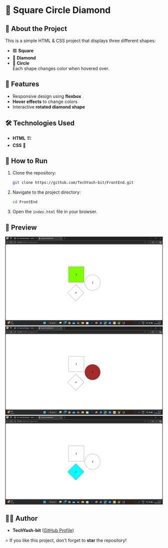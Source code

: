 # 🔷 Square Circle Diamond

## 📌 About the Project
This is a simple HTML & CSS project that displays three different shapes:  
- 🟩 **Square**  
- 🔷 **Diamond**  
- 🔴 **Circle**  
Each shape changes color when hovered over.

## 🎨 Features
- Responsive design using **flexbox**  
- **Hover effects** to change colors  
- Interactive **rotated diamond shape**  

## 🛠 Technologies Used
- **HTML** 🏗  
- **CSS** 🎨  

## 🚀 How to Run
1. Clone the repository:
   ```bash
   git clone https://github.com/TechYash-bit/FrontEnd.git
   ```
2. Navigate to the project directory:
   ```bash
   cd FrontEnd
   ```
3. Open the `index.html` file in your browser.

## 📸 Preview 
![Project Screenshot](https://github.com/TechYash-bit/FrontEnd/blob/main/Screenshot%20(3).png)
![Project Screenshot](https://github.com/TechYash-bit/FrontEnd/blob/main/Screenshot%20(4).png)
![Project Screenshot](https://github.com/TechYash-bit/FrontEnd/blob/main/Screenshot%20(5).png)


## 👨‍💻 Author  
- **TechYash-bit** ([GitHub Profile](https://github.com/TechYash-bit))

⭐ If you like this project, don't forget to **star** the repository!  
